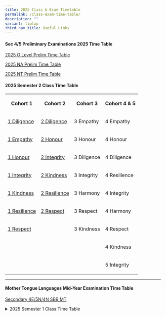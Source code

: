 ```yaml
---
title: 2025 Class & Exam Timetable
permalink: /class-exam-time-table/
description: ""
variant: tiptap
third_nav_title: Useful Links
---
```

<h4>Sec 4/5 Preliminary Examinations 2025 Time Table</h4>
<p><a href="/files/2025/2025_O_Level_Prelim_TT_20_May.pdf" rel="noopener nofollow" target="_blank">2025 O Level Prelim Time Table</a>
</p>
<p><a href="/files/2025/2025_NA_Prelim_TT_20_May.pdf" rel="noopener nofollow" target="_blank">2025 NA Prelim Time Table</a>
</p>
<p><a href="/files/2025/2025_NT_Prelim_TT_20_May.pdf" rel="noopener nofollow" target="_blank">2025 NT Prelim Time Table</a>
</p>
<h4>2025 Semester 2 Class Time Table</h4>
<table style="minWidth: 100px">
<colgroup>
<col>
<col>
<col>
<col>
</colgroup>
<tbody>
<tr>
<th rowspan="1" colspan="1">
<p>Cohort 1</p>
</th>
<th rowspan="1" colspan="1">
<p>Cohort 2</p>
</th>
<th rowspan="1" colspan="1">
<p>Cohort 3</p>
</th>
<th rowspan="1" colspan="1">
<p>Cohort 4 &amp; 5</p>
</th>
</tr>
<tr>
<td rowspan="1" colspan="1">
<p><a href="/files/2025/1_Diligence_Sem_2_2025.pdf" rel="noopener noreferrer nofollow" target="_blank">1 Diligence</a>
</p>
</td>
<td rowspan="1" colspan="1">
<p><a href="/files/2025/2_Diligence_Sem_2_2025.pdf" rel="noopener noreferrer nofollow" target="_blank">2 Diligence</a>
</p>
</td>
<td rowspan="1" colspan="1">
<p>3 Empathy</p>
</td>
<td rowspan="1" colspan="1">
<p>4 Empathy</p>
</td>
</tr>
<tr>
<td rowspan="1" colspan="1">
<p><a href="/files/2025/1_Empathy_Sem_2_2025.pdf" rel="noopener noreferrer nofollow" target="_blank">1 Empathy</a>
</p>
</td>
<td rowspan="1" colspan="1">
<p><a href="/files/2025/2_Honour_Sem_2_2025.pdf" rel="noopener noreferrer nofollow" target="_blank">2 Honour</a>
</p>
</td>
<td rowspan="1" colspan="1">
<p>3 Honour</p>
</td>
<td rowspan="1" colspan="1">
<p>4 Honour</p>
</td>
</tr>
<tr>
<td rowspan="1" colspan="1">
<p><a href="/files/2025/1_Honour_Sem_2_2025.pdf" rel="noopener noreferrer nofollow" target="_blank">1 Honour</a>
</p>
</td>
<td rowspan="1" colspan="1">
<p><a href="/files/2025/2_Integrity_Sem_2_2025.pdf" rel="noopener noreferrer nofollow" target="_blank">2 Integrity</a>
</p>
</td>
<td rowspan="1" colspan="1">
<p>3 Diligence</p>
</td>
<td rowspan="1" colspan="1">
<p>4 Diligence</p>
</td>
</tr>
<tr>
<td rowspan="1" colspan="1">
<p><a href="/files/2025/1_Integrity_Sem_2_2025.pdf" rel="noopener noreferrer nofollow" target="_blank">1 Integrity</a>
</p>
</td>
<td rowspan="1" colspan="1">
<p><a href="/files/2025/2_Kindness_Sem_2_2025.pdf" rel="noopener noreferrer nofollow" target="_blank">2 Kindness</a>
</p>
</td>
<td rowspan="1" colspan="1">
<p>3 Integrity</p>
</td>
<td rowspan="1" colspan="1">
<p>4 Resilience</p>
</td>
</tr>
<tr>
<td rowspan="1" colspan="1">
<p><a href="/files/2025/1_Kindness_Sem_2_2025.pdf" rel="noopener noreferrer nofollow" target="_blank">1 Kindness</a>
</p>
</td>
<td rowspan="1" colspan="1">
<p><a href="/files/2025/2_Resilience_Sem_2_2025.pdf" rel="noopener noreferrer nofollow" target="_blank">2 Resilience</a>
</p>
</td>
<td rowspan="1" colspan="1">
<p>3 Harmony</p>
</td>
<td rowspan="1" colspan="1">
<p>4 Integrity</p>
</td>
</tr>
<tr>
<td rowspan="1" colspan="1">
<p><a href="/files/2025/1_Resilience_Sem_2_2025.pdf" rel="noopener noreferrer nofollow" target="_blank">1 Resilience</a>
</p>
</td>
<td rowspan="1" colspan="1">
<p><a href="/files/2025/2_Respect_Sem_2_2025.pdf" rel="noopener noreferrer nofollow" target="_blank">2 Respect</a>
</p>
</td>
<td rowspan="1" colspan="1">
<p>3 Respect</p>
</td>
<td rowspan="1" colspan="1">
<p>4 Harmony</p>
</td>
</tr>
<tr>
<td rowspan="1" colspan="1">
<p><a href="/files/2025/1_Respect_Sem_2_2025.pdf" rel="noopener noreferrer nofollow" target="_blank">1 Respect</a>
</p>
</td>
<td rowspan="1" colspan="1">
<p></p>
</td>
<td rowspan="1" colspan="1">
<p>3 Kindness</p>
</td>
<td rowspan="1" colspan="1">
<p>4 Respect</p>
</td>
</tr>
<tr>
<td rowspan="1" colspan="1">
<p></p>
</td>
<td rowspan="1" colspan="1">
<p></p>
</td>
<td rowspan="1" colspan="1">
<p></p>
</td>
<td rowspan="1" colspan="1">
<p>4 Kindness</p>
</td>
</tr>
<tr>
<td rowspan="1" colspan="1">
<p></p>
</td>
<td rowspan="1" colspan="1">
<p></p>
</td>
<td rowspan="1" colspan="1">
<p></p>
</td>
<td rowspan="1" colspan="1">
<p>5 Integrity</p>
</td>
</tr>
</tbody>
</table>
<hr>
<h4>Mother Tongue Languages Mid-Year Examination Time Table</h4>
<p><a href="/files/2025/MTL_MID_YR_EXAM_TT_2025.pdf" rel="noopener nofollow" target="_blank">Secondary 4E/5N/4N SBB MT</a>
</p>
<div data-type="detailGroup" class="isomer-accordion-group isomer-accordion isomer-accordion-white">
<details class="isomer-details">
<summary>2025 Semester 1 Class Time Table</summary>
<div data-type="detailsContent" class="isomer-details-content">
<h4>Cohort 1</h4>
<table style="minWidth: 75px">
<colgroup>
<col>
<col>
<col>
</colgroup>
<tbody>
<tr>
<th rowspan="1" colspan="1">
<p></p>
</th>
<th rowspan="1" colspan="1">
<p>Odd Week (Week 1,3,5,7,9)</p>
</th>
<th rowspan="1" colspan="1">
<p>Even Week (Week 2,4,6,8,10)</p>
</th>
</tr>
<tr>
<td rowspan="1" colspan="1">
<p>1 Diligence</p>
</td>
<td rowspan="1" colspan="1">
<p><a href="/files/2025/1_Diligence_Sem_1_Odd_Wk.pdf" rel="noopener nofollow" target="_blank">1 Diligence Sem 1 Odd Wk</a>
</p>
</td>
<td rowspan="1" colspan="1">
<p><a href="/files/2025/1_Diligence_Sem_1_Even_Wk.pdf" rel="noopener nofollow" target="_blank">1 Diligence Sem 1 Even Wk</a>
</p>
</td>
</tr>
<tr>
<td rowspan="1" colspan="1">
<p>1 Empathy</p>
</td>
<td rowspan="1" colspan="1">
<p><a href="/files/2025/1_Empathy_Sem_1_Odd_Wk.pdf" rel="noopener nofollow" target="_blank">1 Empathy Sem 1 Odd Wk</a>
</p>
</td>
<td rowspan="1" colspan="1">
<p><a href="/files/2025/1_Empathy_Sem_1_Even_Wk.pdf" rel="noopener nofollow" target="_blank">1 Empathy Sem 1 Even Wk</a>
</p>
</td>
</tr>
<tr>
<td rowspan="1" colspan="1">
<p>1 Honour</p>
</td>
<td rowspan="1" colspan="1">
<p><a href="/files/2025/1_Honour_Sem_1_Odd_Wk.pdf" rel="noopener nofollow" target="_blank">1 Honour Sem 1 Odd Wk</a>
</p>
</td>
<td rowspan="1" colspan="1">
<p><a href="/files/2025/1_Honour_Sem_1_Even_Wk.pdf" rel="noopener nofollow" target="_blank">1 Honour Sem 1 Even Wk</a>
</p>
</td>
</tr>
<tr>
<td rowspan="1" colspan="1">
<p>1 Integrity</p>
</td>
<td rowspan="1" colspan="1">
<p><a href="/files/2025/1_Integrity_Sem_1_Odd_Wk.pdf" rel="noopener nofollow" target="_blank">1 Integrity Sem 1 Odd Wk</a>
</p>
</td>
<td rowspan="1" colspan="1">
<p><a href="/files/2025/1_Integrity_Sem_1_Even_Wk.pdf" rel="noopener nofollow" target="_blank">1 Integrity Sem 1 Even Wk</a>
</p>
</td>
</tr>
<tr>
<td rowspan="1" colspan="1">
<p>1 Kindness</p>
</td>
<td rowspan="1" colspan="1">
<p><a href="/files/2025/1_Kindness_Sem_1_Odd_Wk.pdf" rel="noopener nofollow" target="_blank">1 Kindness Sem 1 Odd Wk</a>
</p>
</td>
<td rowspan="1" colspan="1">
<p><a href="/files/2025/1_Kindness_Sem_1_Even_Wk.pdf" rel="noopener nofollow" target="_blank">1 Kindness Sem 1 Even Wk</a>
</p>
</td>
</tr>
<tr>
<td rowspan="1" colspan="1">
<p>1 Resilience</p>
</td>
<td rowspan="1" colspan="1">
<p><a href="/files/2025/1_Resilience_Sem_1_Odd_Wk.pdf" rel="noopener nofollow" target="_blank">1 Resilience Sem 1 Odd Wk</a>
</p>
</td>
<td rowspan="1" colspan="1">
<p><a href="/files/2025/1_Resilience_Sem_1_Even_Wk.pdf" rel="noopener nofollow" target="_blank">1 Resilience Sem 1 Even Wk</a>
</p>
</td>
</tr>
<tr>
<td rowspan="1" colspan="1">
<p>1 Respect</p>
</td>
<td rowspan="1" colspan="1">
<p><a href="/files/2025/1_Respect_Sem_1_Odd_Wk.pdf" rel="noopener nofollow" target="_blank">1 Respect Sem 1 Odd Wk</a>
</p>
</td>
<td rowspan="1" colspan="1">
<p><a href="/files/2025/1_Respect_Sem_1_Even_Wk.pdf" rel="noopener nofollow" target="_blank">1 Respect Sem 1 Even Wk</a>
</p>
</td>
</tr>
</tbody>
</table>
<h4>Cohort 2</h4>
<table style="minWidth: 75px">
<colgroup>
<col>
<col>
<col>
</colgroup>
<tbody>
<tr>
<th rowspan="1" colspan="1">
<p></p>
</th>
<th rowspan="1" colspan="1">
<p>Odd Week (Week 1,3,5,7,9)</p>
</th>
<th rowspan="1" colspan="1">
<p>Even Week (Week 2,4,6,8,10)</p>
</th>
</tr>
<tr>
<td rowspan="1" colspan="1">
<p>2 DIligence</p>
</td>
<td rowspan="1" colspan="1">
<p><a href="/files/2025/2_Diligence_Sem_1_Odd_Wk.pdf" rel="noopener nofollow" target="_blank">2 Diligence Sem 1 Odd Wk</a>
</p>
</td>
<td rowspan="1" colspan="1">
<p><a href="/files/2025/2_Diligence_Sem_1_Even_Wk.pdf" rel="noopener nofollow" target="_blank">2 Diligence Sem 1 Even Wk</a>
</p>
</td>
</tr>
<tr>
<td rowspan="1" colspan="1">
<p>2 Honour</p>
</td>
<td rowspan="1" colspan="1">
<p><a href="/files/2025/2_Honour_Sem_1_Odd_Wk.pdf" rel="noopener nofollow" target="_blank">2 Honour Sem 1 Odd Wk</a>
</p>
</td>
<td rowspan="1" colspan="1">
<p><a href="/files/2025/2_Honour_Sem_1_Even_Wk.pdf" rel="noopener nofollow" target="_blank">2 Honour Sem 1 Even Wk</a>
</p>
</td>
</tr>
<tr>
<td rowspan="1" colspan="1">
<p>2 Integrity</p>
</td>
<td rowspan="1" colspan="1">
<p><a href="/files/2025/2_Integrity_Sem_1_Odd_Wk.pdf" rel="noopener nofollow" target="_blank">2 Integrity Sem 1 Odd Wk</a>
</p>
</td>
<td rowspan="1" colspan="1">
<p><a href="/files/2025/2_Integrity_Sem_1_Even_Wk.pdf" rel="noopener nofollow" target="_blank">2 Integrity Sem 1 Even Wk</a>
</p>
</td>
</tr>
<tr>
<td rowspan="1" colspan="1">
<p>2 Kindness</p>
</td>
<td rowspan="1" colspan="1">
<p><a href="/files/2025/2_Kindness_Sem_1_Odd_Wk.pdf" rel="noopener nofollow" target="_blank">2 Kindness Sem 1 Odd Wk</a>
</p>
</td>
<td rowspan="1" colspan="1">
<p><a href="/files/2025/2_Kindness_Sem_1_Even_Wk.pdf" rel="noopener nofollow" target="_blank">2 Kindness Sem 1 Even Wk</a>
</p>
</td>
</tr>
<tr>
<td rowspan="1" colspan="1">
<p>2 Resilience</p>
</td>
<td rowspan="1" colspan="1">
<p><a href="/files/2025/2_Resilience_Sem_1_Odd_Wk.pdf" rel="noopener nofollow" target="_blank">2 Resilience Sem 1 Odd Wk</a>
</p>
</td>
<td rowspan="1" colspan="1">
<p><a href="/files/2025/2_Resilience_Sem_1_Even_Wk.pdf" rel="noopener nofollow" target="_blank">2 Resilience Sem 1 Even Wk</a>
</p>
</td>
</tr>
<tr>
<td rowspan="1" colspan="1">
<p>2 Respect</p>
</td>
<td rowspan="1" colspan="1">
<p><a href="/files/2025/2_Respect_Sem_1_Odd_Wk.pdf" rel="noopener nofollow" target="_blank">2 Respect Sem 1 Odd Wk</a>
</p>
</td>
<td rowspan="1" colspan="1">
<p><a href="/files/2025/2_Respect_Sem_1_Even_Wk.pdf" rel="noopener nofollow" target="_blank">2 Respect Sem 1 Even Wk</a>
</p>
</td>
</tr>
</tbody>
</table>
<h4>Cohort 3</h4>
<table style="minWidth: 75px">
<colgroup>
<col>
<col>
<col>
</colgroup>
<tbody>
<tr>
<th rowspan="1" colspan="1">
<p></p>
</th>
<th rowspan="1" colspan="1">
<p>Odd Week (Week 1,3,5,7,9)</p>
</th>
<th rowspan="1" colspan="1">
<p>Even Week (Week 2,4,6,8,10)</p>
</th>
</tr>
<tr>
<td rowspan="1" colspan="1">
<p>3 Empathy</p>
</td>
<td rowspan="1" colspan="1">
<p><a href="/files/2025/3_Empathy_Sem_1_Odd_Wk.pdf" rel="noopener nofollow" target="_blank">3 Empathy Sem 1 Odd Wk</a>
</p>
</td>
<td rowspan="1" colspan="1">
<p><a href="/files/2025/3_Empathy_Sem_1_Even_Wk.pdf" rel="noopener nofollow" target="_blank">3 Empathy Sem 1 Even Wk</a>
</p>
</td>
</tr>
<tr>
<td rowspan="1" colspan="1">
<p>3 Honour</p>
</td>
<td rowspan="1" colspan="1">
<p><a href="/files/2025/3_Honour_Term_2_Odd_Wk.pdf" rel="noopener nofollow" target="_blank">3 Honour Sem 1 Odd Wk</a>
</p>
</td>
<td rowspan="1" colspan="1">
<p><a href="/files/2025/3_Honour_Term_2_Even_Wk.pdf" rel="noopener nofollow" target="_blank">3 Honour Sem 1 Even Wk</a>
</p>
</td>
</tr>
<tr>
<td rowspan="1" colspan="1">
<p>3 Diligence</p>
</td>
<td rowspan="1" colspan="1">
<p><a href="/files/2025/3_Diligence_Sem_1_Odd_Wk.pdf" rel="noopener nofollow" target="_blank">3 Diligence Sem 1 Odd Wk</a>
</p>
</td>
<td rowspan="1" colspan="1">
<p><a href="/files/2025/3_Diligence_Sem_1_Even_Wk.pdf" rel="noopener nofollow" target="_blank">3 Diligence Sem 1 Even Wk</a>
</p>
</td>
</tr>
<tr>
<td rowspan="1" colspan="1">
<p>3 Integrity</p>
</td>
<td rowspan="1" colspan="1">
<p><a href="/files/2025/3_Integrity_Sem_1_Odd_Wk.pdf" rel="noopener nofollow" target="_blank">3 Integrity Sem 1 Odd Wk</a>
</p>
</td>
<td rowspan="1" colspan="1">
<p><a href="/files/2025/3_Integrity_Sem_1_Even_Wk.pdf" rel="noopener nofollow" target="_blank">3 Integrity Sem 1 Even Wk</a>
</p>
</td>
</tr>
<tr>
<td rowspan="1" colspan="1">
<p>3 Harmony</p>
</td>
<td rowspan="1" colspan="1">
<p><a href="/files/2025/3_Harmony_Sem_1_Odd_Wk.pdf" rel="noopener nofollow" target="_blank">3 Harmony Sem 1 Odd Wk</a>
</p>
</td>
<td rowspan="1" colspan="1">
<p><a href="/files/2025/3_Harmony_Sem_1_Even_Wk.pdf" rel="noopener nofollow" target="_blank">3 Harmony Sem 1 Even Wk</a>
</p>
</td>
</tr>
<tr>
<td rowspan="1" colspan="1">
<p>3 Respect</p>
</td>
<td rowspan="1" colspan="1">
<p><a href="/files/2025/3_Respect_Sem_1_Odd_Wk.pdf" rel="noopener nofollow" target="_blank">3 Respect Sem 1 Odd Wk</a>
</p>
</td>
<td rowspan="1" colspan="1">
<p><a href="/files/2025/3_Respect_Sem_1_Even_Wk.pdf" rel="noopener nofollow" target="_blank">3 Respect Sem 1 Even Wk</a>
</p>
</td>
</tr>
<tr>
<td rowspan="1" colspan="1">
<p>3 Kindness</p>
</td>
<td rowspan="1" colspan="1">
<p><a href="/files/2025/3_Kindness_Sem_1_Odd_Wk.pdf" rel="noopener nofollow" target="_blank">3 Kindness Sem 1 Odd Wk</a>
</p>
</td>
<td rowspan="1" colspan="1">
<p><a href="/files/2025/3_Kindness_Sem_1_Even_Wk.pdf" rel="noopener nofollow" target="_blank">3 Kindness Sem 1 Even Wk</a>
</p>
</td>
</tr>
</tbody>
</table>
<h4>Cohort 4 &amp; 5</h4>
<table style="minWidth: 75px">
<colgroup>
<col>
<col>
<col>
</colgroup>
<tbody>
<tr>
<th rowspan="1" colspan="1">
<p></p>
</th>
<th rowspan="1" colspan="1">
<p>Odd Week (Week 1,3,5,7,9)</p>
</th>
<th rowspan="1" colspan="1">
<p>Even Week (Week 2,4,6,8,10)</p>
</th>
</tr>
<tr>
<td rowspan="1" colspan="1">
<p>4 Empathy</p>
</td>
<td rowspan="1" colspan="1">
<p><a href="/files/2025/4_Empathy_Sem_1_Odd_Wk.pdf" rel="noopener nofollow" target="_blank">4 Empathy Sem 1 Odd Wk</a>
</p>
</td>
<td rowspan="1" colspan="1">
<p><a href="/files/2025/4_Empathy_Sem_1_Even_Wk.pdf" rel="noopener nofollow" target="_blank">4 Empathy Sem 1 Even Wk</a>
</p>
</td>
</tr>
<tr>
<td rowspan="1" colspan="1">
<p>4 Honour</p>
</td>
<td rowspan="1" colspan="1">
<p><a href="/files/2025/4_Honour_Sem_1_Odd_Wk.pdf" rel="noopener nofollow" target="_blank">4 Honour Sem 1 Odd Wk</a>
</p>
</td>
<td rowspan="1" colspan="1">
<p><a href="/files/2025/4_Honour_Sem_1_Even_Wk.pdf" rel="noopener nofollow" target="_blank">4 Honour Sem 1 Even Wk</a>
</p>
</td>
</tr>
<tr>
<td rowspan="1" colspan="1">
<p>4 Diligence</p>
</td>
<td rowspan="1" colspan="1">
<p><a href="/files/2025/4_Diligence_Sem_1_Odd_Wk.pdf" rel="noopener nofollow" target="_blank">4 Diligence Sem 1 Odd Wk</a>
</p>
</td>
<td rowspan="1" colspan="1">
<p><a href="/files/2025/4_Diligence_Sem_1_Even_Wk.pdf" rel="noopener nofollow" target="_blank">4 Diligence Sem 1 Even Wk</a>
</p>
</td>
</tr>
<tr>
<td rowspan="1" colspan="1">
<p>4 Resilience</p>
</td>
<td rowspan="1" colspan="1">
<p><a href="/files/2025/4_Resilience_Sem_1_Odd_Wk.pdf" rel="noopener nofollow" target="_blank">4 Resilience Sem 1 Odd Wk</a>
</p>
</td>
<td rowspan="1" colspan="1">
<p><a href="/files/2025/4_Resilience_Sem_1_Even_Wk.pdf" rel="noopener nofollow" target="_blank">4 Resilience Sem 1 Even Wk</a>
</p>
</td>
</tr>
<tr>
<td rowspan="1" colspan="1">
<p>4 Integrity</p>
</td>
<td rowspan="1" colspan="1">
<p><a href="/files/2025/4_Integrity_Sem_1_Odd_Wk.pdf" rel="noopener nofollow" target="_blank">4 Integrity Sem 1 Odd Wk</a>
</p>
</td>
<td rowspan="1" colspan="1">
<p><a href="/files/2025/4_Integrity_Sem_1_Even_Wk.pdf" rel="noopener nofollow" target="_blank">4 Integrity Sem 1 Even Wk</a>
</p>
</td>
</tr>
<tr>
<td rowspan="1" colspan="1">
<p>4 Harmony</p>
</td>
<td rowspan="1" colspan="1">
<p><a href="/files/2025/4_Harmony_Sem_1_Odd_Wk.pdf" rel="noopener nofollow" target="_blank">4 Harmony Sem 1 Odd Wk</a>
</p>
</td>
<td rowspan="1" colspan="1">
<p><a href="/files/2025/4_Harmony_Sem_1_Even_Wk.pdf" rel="noopener nofollow" target="_blank">4 Harmony Sem 1 Even Wk</a>
</p>
</td>
</tr>
<tr>
<td rowspan="1" colspan="1">
<p>4 Respect</p>
</td>
<td rowspan="1" colspan="1">
<p><a href="/files/2025/4_Respect_Sem_1_Odd_Wk.pdf" rel="noopener nofollow" target="_blank">4 Respect Sem 1 Odd Wk</a>
</p>
</td>
<td rowspan="1" colspan="1">
<p><a href="/files/2025/4_Respect_Sem_1_Even_Wk.pdf" rel="noopener nofollow" target="_blank">4 Respect Sem 1 Even Wk</a>
</p>
</td>
</tr>
<tr>
<td rowspan="1" colspan="1">
<p>4 Kindness</p>
</td>
<td rowspan="1" colspan="1">
<p><a href="/files/2025/4_Kindness_Sem_1_Odd_Wk.pdf" rel="noopener nofollow" target="_blank">4 Kindness Sem 1 Odd Wk</a>
</p>
</td>
<td rowspan="1" colspan="1">
<p><a href="/files/2025/4_Kindness_Sem_1_Even_Wk.pdf" rel="noopener nofollow" target="_blank">4 Kindness Sem 1 Even Wk</a>
</p>
</td>
</tr>
<tr>
<td rowspan="1" colspan="1">
<p>5 Integrity</p>
</td>
<td rowspan="1" colspan="1">
<p><a href="/files/2025/5_Integrity_Sem_1_Odd_Wk.pdf" rel="noopener nofollow" target="_blank">5 Integrity Sem 1 Odd Wk</a>
</p>
</td>
<td rowspan="1" colspan="1">
<p><a href="/files/2025/5_Integrity_Sem_1_Even_Wk.pdf" rel="noopener nofollow" target="_blank">5 Integrity Sem 1 Even Wk</a>
</p>
</td>
</tr>
</tbody>
</table>
<p>
<br>
</p>
</div>
</details>
</div>
<h4></h4>
<p></p>